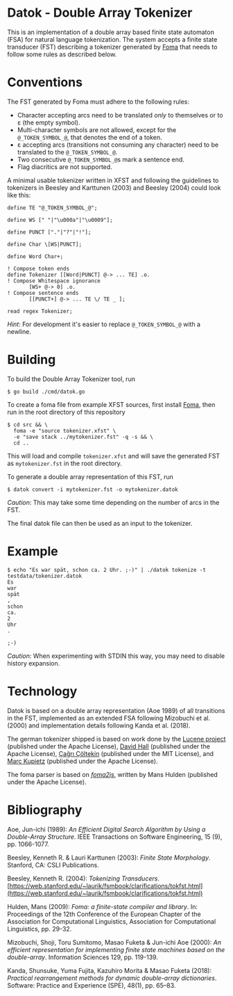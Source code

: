 # Datok - Double Array Tokenizer

This is an implementation of a double array based
finite state automaton (FSA) for natural language tokenization.
The system accepts a finite state transducer (FST)
describing a tokenizer generated by
[Foma](https://fomafst.github.io/)
that needs to follow some rules as described below.

# Conventions

The FST generated by Foma must adhere to the following rules:

- Character accepting arcs need to be translated
  *only* to themselves or to ε (the empty symbol).
- Multi-character symbols are not allowed,
  except for the `@_TOKEN_SYMBOL_@`,
  that denotes the end of a token.
- ε accepting arcs (transitions not consuming
  any character) need to be translated to
  the `@_TOKEN_SYMBOL_@`.
- Two consecutive `@_TOKEN_SYMBOL_@`s mark a sentence end.
- Flag diacritics are not supported.

A minimal usable tokenizer written in XFST and following
the guidelines to tokenizers in Beesley and Karttunen (2003)
and Beesley (2004) could look like this:

```xfst
define TE "@_TOKEN_SYMBOL_@";

define WS [" "|"\u000a"|"\u0009"];

define PUNCT ["."|"?"|"!"];

define Char \[WS|PUNCT];

define Word Char+;

! Compose token ends
define Tokenizer [[Word|PUNCT] @-> ... TE] .o.
! Compose Whitespace ignorance
       [WS+ @-> 0] .o.
! Compose sentence ends
       [[PUNCT+] @-> ... TE \/ TE _ ];

read regex Tokenizer;
```

*Hint*: For development it's easier to replace `@_TOKEN_SYMBOL_@`
with a newline.

# Building

To build the Double Array Tokenizer tool, run

```shell
$ go build ./cmd/datok.go
```

To create a foma file from example XFST sources, first install
[Foma](https://fomafst.github.io/), then run in
the root directory of this repository

```shell
$ cd src && \
  foma -e "source tokenizer.xfst" \
  -e "save stack ../mytokenizer.fst" -q -s && \
  cd ..
```

This will load and compile `tokenizer.xfst` and will save
the generated FST as `mytokenizer.fst`
in the root directory.

To generate a double array representation
of this FST, run

```shell
$ datok convert -i mytokenizer.fst -o mytokenizer.datok
```

*Caution*: This may take some time depending on the number of arcs in the FST.

The final datok file can then be used as an input to the tokenizer.

# Example

```shell
$ echo "Es war spät, schon ca. 2 Uhr. ;-)" | ./datok tokenize -t testdata/tokenizer.datok 
Es
war
spät
,
schon
ca.
2
Uhr
.

;-)
```

*Caution*: When experimenting with STDIN this way, you may need to disable history expansion.

# Technology

Datok is based on a double array representation (Aoe 1989) of all transitions in the FST,
implemented as an extended FSA following Mizobuchi et al. (2000)
and implementation details following Kanda et al. (2018).

The german tokenizer shipped is based on work done by the
[Lucene project](https://github.com/apache/lucene-solr)
(published under the Apache License),
[David Hall](https://github.com/dlwh/epic)
(published under the Apache License),
[Çağrı Çöltekin](https://github.com/coltekin/TRmorph/)
(published under the MIT License),
and [Marc Kupietz](https://github.com/KorAP/KorAP-Tokenizer)
 (published under the Apache License).

The foma parser is based on
[*foma2js*](https://github.com/mhulden/foma),
written by Mans Hulden (published under the Apache License).

# Bibliography

Aoe, Jun-ichi (1989): *An Efficient Digital Search Algorithm by Using a Double-Array Structure*.
IEEE Transactions on Software Engineering, 15 (9), pp. 1066-1077.

Beesley, Kenneth R. & Lauri Karttunen (2003): *Finite State Morphology*. Stanford, CA: CSLI Publications.

Beesley, Kenneth R. (2004): *Tokenizing Transducers*.
[https://web.stanford.edu/~laurik/fsmbook/clarifications/tokfst.html](https://web.stanford.edu/~laurik/fsmbook/clarifications/tokfst.html)

Hulden, Mans (2009): *Foma: a finite-state compiler and library*. In: Proceedings of the
12th Conference of the European Chapter of the Association for Computational Linguistics,
Association for Computational Linguistics, pp. 29-32.

Mizobuchi, Shoji, Toru Sumitomo, Masao Fuketa & Jun-ichi Aoe (2000):
*An efficient representation for implementing finite state machines based on the double-array*.
Information Sciences 129, pp. 119-139.

Kanda, Shunsuke, Yuma Fujita, Kazuhiro Morita & Masao Fuketa (2018):
*Practical rearrangement methods for dynamic double-array dictionaries*.
Software: Practice and Experience (SPE), 48(1), pp. 65–83.

